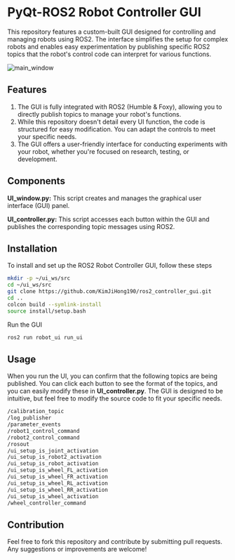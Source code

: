 # PyQt-ROS2 Robot Controller GUI

This repository features a custom-built GUI designed for controlling and managing robots using ROS2. The interface simplifies the setup for complex robots and enables easy experimentation by publishing specific ROS2 topics that the robot's control code can interpret for various functions.

![main_window](https://github.com/user-attachments/assets/22c95f41-e9d6-4f9d-8821-e1625805cb1b)


## Features
1. The GUI is fully integrated with ROS2 (Humble & Foxy), allowing you to directly publish topics to manage your robot's functions.
2. While this repository doesn't detail every UI function, the code is structured for easy modification. You can adapt the controls to meet your specific needs.
3. The GUI offers a user-friendly interface for conducting experiments with your robot, whether you're focused on research, testing, or development.

## Components
**UI_window.py:** This script creates and manages the graphical user interface (GUI) panel.

**UI_controller.py:** This script accesses each button within the GUI and publishes the corresponding topic messages using ROS2.

## Installation
To install and set up the ROS2 Robot Controller GUI, follow these steps

```bash
mkdir -p ~/ui_ws/src
cd ~/ui_ws/src
git clone https://github.com/KimJiHong190/ros2_controller_gui.git
cd ..
colcon build --symlink-install
source install/setup.bash
```
Run the GUI
```bash
ros2 run robot_ui run_ui
```

## Usage
When you run the UI, you can confirm that the following topics are being published. You can click each button to see the format of the topics, and you can easily modify these in **UI_controller.py**. The GUI is designed to be intuitive, but feel free to modify the source code to fit your specific needs.


```bash
/calibration_topic
/log_publisher
/parameter_events
/robot1_control_command
/robot2_control_command
/rosout
/ui_setup_is_joint_activation
/ui_setup_is_robot2_activation
/ui_setup_is_robot_activation
/ui_setup_is_wheel_FL_activation
/ui_setup_is_wheel_FR_activation
/ui_setup_is_wheel_RL_activation
/ui_setup_is_wheel_RR_activation
/ui_setup_is_wheel_activation
/wheel_controller_command

```

## Contribution
Feel free to fork this repository and contribute by submitting pull requests. Any suggestions or improvements are welcome!
